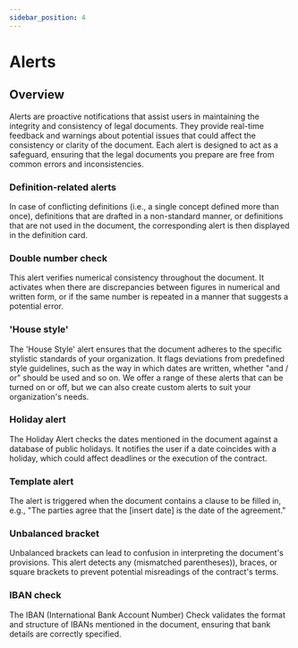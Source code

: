 ```yaml
---
sidebar_position: 4
---
```


# Alerts

## Overview

Alerts are proactive notifications that assist users in maintaining the integrity and consistency of legal documents. They provide real-time feedback and warnings about potential issues that could affect the consistency or clarity of the document. Each alert is designed to act as a safeguard, ensuring that the legal documents you prepare are free from common errors and inconsistencies.

### Definition-related alerts

In case of conflicting definitions (i.e., a single concept defined more than once), definitions that are drafted in a non-standard manner, or definitions that are not used in the document, the corresponding alert is then displayed in the definition card.

### Double number check

This alert verifies numerical consistency throughout the document. It activates when there are discrepancies between figures in numerical and written form, or if the same number is repeated in a manner that suggests a potential error.

### 'House style'

The 'House Style' alert ensures that the document adheres to the specific stylistic standards of your organization. It flags deviations from predefined style guidelines, such as the way in which dates are written, whether "and / or" should be used and so on. We offer a range of these alerts that can be turned on or off, but we can also create custom alerts to suit your organization's needs.

### Holiday alert

The Holiday Alert checks the dates mentioned in the document against a database of public holidays. It notifies the user if a date coincides with a holiday, which could affect deadlines or the execution of the contract.

### Template alert

The alert is triggered when the document contains a clause to be filled in, e.g., "The parties agree that the [insert date] is the date of the agreement."

### Unbalanced bracket

Unbalanced brackets can lead to confusion in interpreting the document's provisions.
This alert detects any (mismatched parentheses)), braces, or square brackets to prevent
potential misreadings of the contract's terms.

### IBAN check

The IBAN (International Bank Account Number) Check validates the format and structure of
IBANs mentioned in the document, ensuring that bank details are correctly specified.
